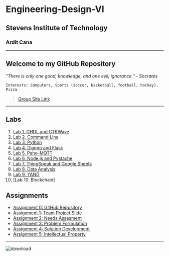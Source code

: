 # Engineering-Design-VI
## Stevens Institute of Technology
### Ardit Cana
---
**Welcome to my GitHub Repository**
---
*"There is only one good, knowledge, and one evil, ignorance." - Socrates*

`Interests: Computers, Sports (soccer, basketball, football, hockey), Pizza`

> [Group Site Link](https://sites.google.com/stevens.edu/cpe322-group/home)
---
## Labs
1. [Lab 1. GHDL and GTKWave](https://github.com/acana68/Engineering-Design-VI/blob/main/Lab1.md)
2. [Lab 2. Command Line](https://github.com/acana68/Engineering-Design-VI/blob/main/Lab2/Lab2Documentation.md)
3. [Lab 3. Python](https://github.com/acana68/Engineering-Design-VI/blob/main/Lab3/Lab3readme.md)
4. [Lab 4. Django and Flask](https://github.com/acana68/Engineering-Design-VI/blob/main/Lab4/Lab4README.md)
5. [Lab 5. Paho-MQTT](https://github.com/acana68/Engineering-Design-VI/blob/main/Lab5/Lab5README.md)
6. [Lab 6. Node.js and Pystache](https://github.com/acana68/Engineering-Design-VI/blob/main/Lab6/Lab6README.md)
7. [Lab 7. ThingSpeak and Google Sheets](https://github.com/acana68/Engineering-Design-VI/blob/main/Lab7/LAB7README.md)
8. [Lab 8. Data Analysis](https://github.com/acana68/Engineering-Design-VI/blob/main/Lab8/Lab8README.md)
9. [Lab 9. YANG](https://github.com/acana68/Engineering-Design-VI/blob/main/Lab9/LAB9README.md)
10. [Lab 10. Blockchain]
## Assignments
- [Assignment 0: GitHub Repository](https://sit.instructure.com/courses/77142/assignments/557701)
- [Assignment 1: Team Project Slide](https://sites.google.com/stevens.edu/cpe322-group/home)
- [Assignment 2: Needs Assesment](https://sites.google.com/stevens.edu/cpe322-group/assignments/assignment-2)
- [Assignment 3: Problem Formulation](https://sites.google.com/stevens.edu/cpe322-group/assignments/assignment-3)
- [Assignment 4: Solution Development](https://sites.google.com/stevens.edu/cpe322-group/assignments/assignment-4)
- [Assignment 5: Intellectual Property](https://sites.google.com/stevens.edu/cpe322-group/assignments/assignment-5)



---
![download](https://github.com/user-attachments/assets/32c5721b-731a-4553-873f-3df4a39bbfcf)




  
